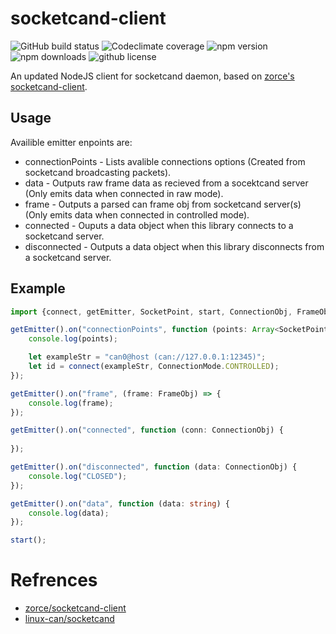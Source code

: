 # socketcand-client
![GitHub build status](https://img.shields.io/github/actions/workflow/status/agent6262/socketcand-client/ci.yml?style=flat-square)
![Codeclimate coverage](https://img.shields.io/codeclimate/coverage/agent6262/socketcand-client?style=flat-square)
![npm version](https://img.shields.io/npm/v/@agent6262/socketcand-client?style=flat-square)
![npm downloads](https://img.shields.io/npm/dt/@agent6262/socketcand-client?style=flat-square)
![github license](https://img.shields.io/github/license/agent6262/socketcand-client?style=flat-square)

An updated NodeJS client for socketcand daemon, based on [zorce's socketcand-client](https://github.com/zorce/socketcand-client).

## Usage

Availible emitter enpoints are:
* connectionPoints - Lists avalible connections options (Created from socketcand broadcasting packets).
* data - Outputs raw frame data as recieved from a socektcand server (Only emits data when connected in raw mode).
* frame - Outputs a parsed can frame obj from socketcand server(s) (Only emits data when connected in controlled mode).
* connected - Ouputs a data object when this library connects to a socketcand server.
* disconnected - Outputs a data object when this library disconnects from a socketcand server.

## Example

```typescript
import {connect, getEmitter, SocketPoint, start, ConnectionObj, FrameObj} from "@agent6262/socketcand-client";

getEmitter().on("connectionPoints", function (points: Array<SocketPoint>) {
    console.log(points);

    let exampleStr = "can0@host (can://127.0.0.1:12345)";
    let id = connect(exampleStr, ConnectionMode.CONTROLLED);
});

getEmitter().on("frame", (frame: FrameObj) => {
    console.log(frame);
});

getEmitter().on("connected", function (conn: ConnectionObj) {
    
});

getEmitter().on("disconnected", function (data: ConnectionObj) {
    console.log("CLOSED");
});

getEmitter().on("data", function (data: string) {
    console.log(data);
});

start();
```

# Refrences
* [zorce/socketcand-client](https://github.com/zorce/socketcand-client)
* [linux-can/socketcand](https://github.com/linux-can/socketcand)

